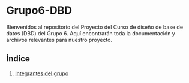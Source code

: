 # Grupo6-DBD
Bienvenidos al repositorio del Proyecto del Curso de diseño de base de datos (DBD) del Grupo 6. Aquí encontrarán toda la documentación y archivos relevantes para nuestro proyecto.

## Índice

1. [Integrantes del grupo]()